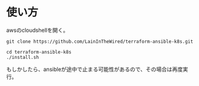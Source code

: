 # 使い方
awsのcloudshellを開く。

```
git clone https://github.com/LainInTheWired/terraform-ansible-k8s.git
```

```
cd terraform-ansible-k8s
./install.sh
```
もしかしたら、ansibleが途中で止まる可能性があるので、その場合は再度実行。
